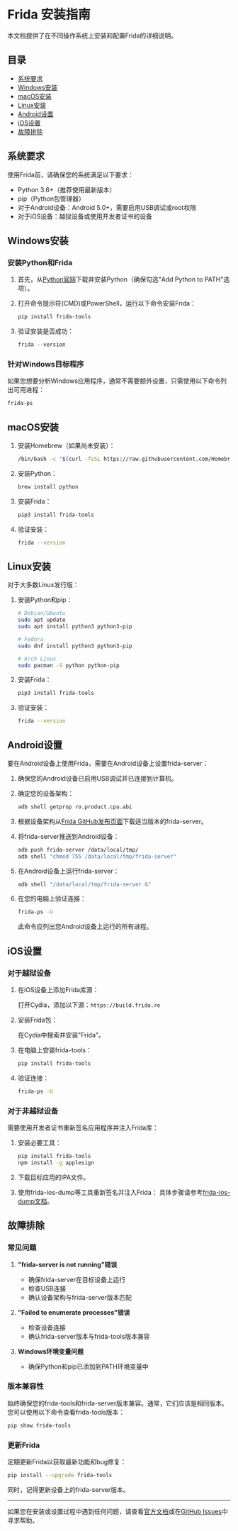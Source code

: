 # Frida 安装指南

本文档提供了在不同操作系统上安装和配置Frida的详细说明。

## 目录
- [系统要求](#系统要求)
- [Windows安装](#windows安装)
- [macOS安装](#macos安装)
- [Linux安装](#linux安装)
- [Android设置](#android设置)
- [iOS设置](#ios设置)
- [故障排除](#故障排除)

## 系统要求

使用Frida前，请确保您的系统满足以下要求：

- Python 3.6+（推荐使用最新版本）
- pip（Python包管理器）
- 对于Android设备：Android 5.0+，需要启用USB调试或root权限
- 对于iOS设备：越狱设备或使用开发者证书的设备

## Windows安装

### 安装Python和Frida

1. 首先，从[Python官网](https://www.python.org/downloads/windows/)下载并安装Python（确保勾选"Add Python to PATH"选项）。

2. 打开命令提示符(CMD)或PowerShell，运行以下命令安装Frida：

   ```powershell
   pip install frida-tools
   ```

3. 验证安装是否成功：

   ```powershell
   frida --version
   ```

### 针对Windows目标程序

如果您想要分析Windows应用程序，通常不需要额外设置，只需使用以下命令列出可用进程：

```powershell
frida-ps
```

## macOS安装

1. 安装Homebrew（如果尚未安装）：

   ```bash
   /bin/bash -c "$(curl -fsSL https://raw.githubusercontent.com/Homebrew/install/master/install.sh)"
   ```

2. 安装Python：

   ```bash
   brew install python
   ```

3. 安装Frida：

   ```bash
   pip3 install frida-tools
   ```

4. 验证安装：

   ```bash
   frida --version
   ```

## Linux安装

对于大多数Linux发行版：

1. 安装Python和pip：

   ```bash
   # Debian/Ubuntu
   sudo apt update
   sudo apt install python3 python3-pip
   
   # Fedora
   sudo dnf install python3 python3-pip
   
   # Arch Linux
   sudo pacman -S python python-pip
   ```

2. 安装Frida：

   ```bash
   pip3 install frida-tools
   ```

3. 验证安装：

   ```bash
   frida --version
   ```

## Android设置

要在Android设备上使用Frida，需要在Android设备上设置frida-server：

1. 确保您的Android设备已启用USB调试并已连接到计算机。

2. 确定您的设备架构：

   ```bash
   adb shell getprop ro.product.cpu.abi
   ```

3. 根据设备架构从[Frida GitHub发布页面](https://github.com/frida/frida/releases)下载适当版本的frida-server。

4. 将frida-server推送到Android设备：

   ```bash
   adb push frida-server /data/local/tmp/
   adb shell "chmod 755 /data/local/tmp/frida-server"
   ```

5. 在Android设备上运行frida-server：

   ```bash
   adb shell "/data/local/tmp/frida-server &"
   ```

6. 在您的电脑上验证连接：

   ```bash
   frida-ps -U
   ```

   此命令应列出您Android设备上运行的所有进程。

## iOS设置

### 对于越狱设备

1. 在iOS设备上添加Frida库源：

   打开Cydia，添加以下源：`https://build.frida.re`

2. 安装Frida包：

   在Cydia中搜索并安装"Frida"。

3. 在电脑上安装frida-tools：

   ```bash
   pip install frida-tools
   ```

4. 验证连接：

   ```bash
   frida-ps -U
   ```

### 对于非越狱设备

需要使用开发者证书重新签名应用程序并注入Frida库：

1. 安装必要工具：

   ```bash
   pip install frida-tools
   npm install -g applesign
   ```

2. 下载目标应用的IPA文件。

3. 使用frida-ios-dump等工具重新签名并注入Frida：
   具体步骤请参考[frida-ios-dump文档](https://github.com/AloneMonkey/frida-ios-dump)。

## 故障排除

### 常见问题

1. **"frida-server is not running"错误**
   - 确保frida-server在目标设备上运行
   - 检查USB连接
   - 确认设备架构与frida-server版本匹配

2. **"Failed to enumerate processes"错误**
   - 检查设备连接
   - 确认frida-server版本与frida-tools版本兼容

3. **Windows环境变量问题**
   - 确保Python和pip已添加到PATH环境变量中

### 版本兼容性

始终确保您的frida-tools和frida-server版本兼容。通常，它们应该是相同版本。您可以使用以下命令查看frida-tools版本：

```bash
pip show frida-tools
```

### 更新Frida

定期更新Frida以获取最新功能和bug修复：

```bash
pip install --upgrade frida-tools
```

同时，记得更新设备上的frida-server版本。

---

如果您在安装或设置过程中遇到任何问题，请查看[官方文档](https://frida.re/docs/installation/)或在[GitHub Issues](https://github.com/frida/frida/issues)中寻求帮助。 